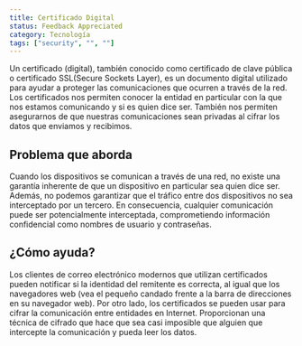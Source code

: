 ```yaml
---
title: Certificado Digital
status: Feedback Appreciated
category: Tecnología
tags: ["security", "", ""]
---
```


Un certificado (digital), también conocido como certificado de clave pública o certificado SSL(Secure Sockets Layer), es un documento digital utilizado para ayudar a proteger las comunicaciones que ocurren a través de la red.
Los certificados nos permiten conocer la entidad en particular con la que nos estamos comunicando y si es quien dice ser.
También nos permiten asegurarnos de que nuestras comunicaciones sean privadas al cifrar los datos que enviamos y recibimos.

## Problema que aborda

Cuando los dispositivos se comunican a través de una red, no existe una garantía inherente de que un dispositivo en particular sea quien dice ser.
Además, no podemos garantizar que el tráfico entre dos dispositivos no sea interceptado por un tercero.
En consecuencia, cualquier comunicación puede ser potencialmente interceptada, comprometiendo información confidencial como nombres de usuario y contraseñas.

## ¿Cómo ayuda?

Los clientes de correo electrónico modernos que utilizan certificados pueden notificar si la identidad del remitente es correcta, al igual que los navegadores web (vea el pequeño candado frente a la barra de direcciones en su navegador web).
Por otro lado, los certificados se pueden usar para cifrar la comunicación entre entidades en Internet.
Proporcionan una técnica de cifrado que hace que sea casi imposible que alguien que intercepte la comunicación y pueda leer los datos.

